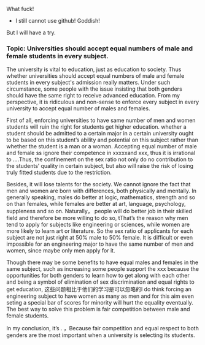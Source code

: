 What fuck!

- I still cannot use github! Goddish!

But I will have a try.


### Topic: Universities should accept equal numbers of male and female students in every subject.

The university is vital to education, just as education to society. Thus whether universities should accept equal numbers of male and female students in every subject's admission really matters. Under such circumstance, some people with the issue insisting that both genders should have the same right to receive advanced education. From my perspective, it is ridiculous and non-sense to enforce every subject in every university to accept equal number of males and females.

First of all, enforcing universities to have same number of men and women students will ruin the right for students get higher education. whether a student should be admitted to a certain major in a certain university ought to be based on this student’s ability and potential on this subject rather than whether the student is a man or a woman. Accepting equal number of male and female ss ignore their competence in xxxxxand xxx, thus it is irrational to ….Thus, the confinement on the sex ratio not only do no contribution to the students’ quality in certain subject, but also will raise the risk of losing truly fitted students due to the restriction.

Besides, it will lose talents for the society. We cannot ignore the fact that men and women are born with differences, both physically and mentally. In generally speaking, males do better at logic, mathematics, strength and so on than females, while females are better at art, language, psychology, suppleness and so on. Naturally， people will do better job in their skilled field and therefore be more willing to do so, tThat’s the reason why men tend to apply for subjects like engineering or sciences, while women are more likely to learn art or literature. So the sex ratio of applicants for each subject are not just right at 50% male to 50% female. It is difficult or even impossible for an engineering major to have the same number of men and women, since maybe only men apply for it.

Though there may be some benefits to have equal males and females in the same subject, such as increasing some people support the xxx because the opportunities for both genders to learn how to get along with each other and being a symbol of elimination of sex discrimination and equal rights to get education, 这些问题相比于他们的学习是可以忽略的I do think forcing an engineering subject to have women as many as men and for this aim even seting a special bar of scores for minority will hurt the equality eventually. The best way to solve this problem is fair competition between male and female students.

In my conclusion, it’s . ，Because fair competition and equal respect to both genders are the most important when a university is selecting its students.
